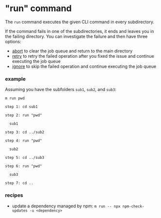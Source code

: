 # "run" command

The `run` command executes the given CLI command in every subdirectory.

If the command fails in one of the subdirectories, it ends and leaves you in the
failing directory. You can investigate the failure and then have three options:

- [abort](abort.md) to clear the job queue and return to the main directory
- [retry](retry.md) to retry the failed operation after you fixed the issue and
  continue executing the job queue
- [ignore](ignore.md) to skip the failed operation and continue executing the
  job queue

### example

Assuming you have the subfolders `sub1`, `sub2`, and `sub3`:

```
m run pwd

step 1: cd sub1

step 2: run "pwd"

  sub1

step 3: cd ../sub2

step 4: run "pwd"

  sub2

step 5: cd ../sub3

step 6: run "pwd"

  sub3

step 7: cd ..
```

### recipes

- update a dependency managed by npm:
  `m run -- npx npm-check-updates -u <dependency>`
